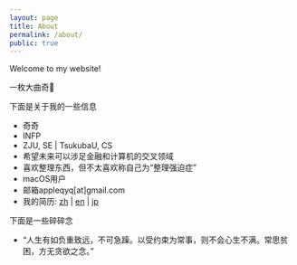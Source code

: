 ```yaml
---
layout: page
title: About
permalink: /about/
public: true
---
```


Welcome to my website!

一枚大曲奇🍪


下面是关于我的一些信息

* 奇奇
* INFP
* ZJU, SE \| TsukubaU, CS
* 希望未来可以涉足金融和计算机的交叉领域
* 喜欢整理东西，但不太喜欢称自己为“整理强迫症”
* macOS用户
* 邮箱appleqyq[at]gmail.com
* 我的简历: [zh](https://github.com/vinci7/Deedy-Resume-for-Japanese/blob/master/docs/resume-cn.pdf) | [en](https://github.com/vinci7/Deedy-Resume-for-Japanese/blob/master/docs/resume.pdf) | [jp](https://github.com/vinci7/Deedy-Resume-for-Japanese/blob/master/docs/resume-jp.pdf)


下面是一些碎碎念

* “人生有如负重致远，不可急躁。以受约束为常事，则不会心生不满。常思贫困，方无贪欲之念。”

